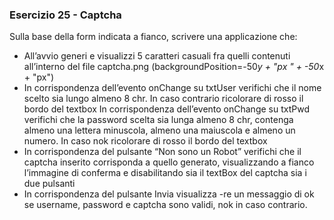 ### Esercizio 25 - Captcha
Sulla base della form indicata a fianco, scrivere una
applicazione che:
* All’avvio generi e visualizzi 5 caratteri casuali fra
quelli contenuti all’interno del file captcha.png
(backgroundPosition=-50*y + "px " + -50*x + "px")
* In corrispondenza dell’evento onChange su txtUser
verifichi che il nome scelto sia lungo almeno 8 chr.
In caso contrario ricolorare di rosso il bordo del
textbox
In corrispondenza dell’evento onChange su txtPwd
verifichi che la password scelta sia lunga almeno 8
chr, contenga almeno una lettera minuscola, almeno
una maiuscola e almeno un numero.
In caso nok ricolorare di rosso il bordo del textbox
* In corrispondenza del pulsante “Non sono un
Robot” verifichi che il captcha inserito corrisponda a
quello generato, visualizzando a fianco l’immagine
di conferma e disabilitando sia il textBox del captcha
sia i due pulsanti
* In corrispondenza del pulsante Invia visualizza
-re un messaggio di ok se username, password e
captcha sono validi, nok in caso contrario.
